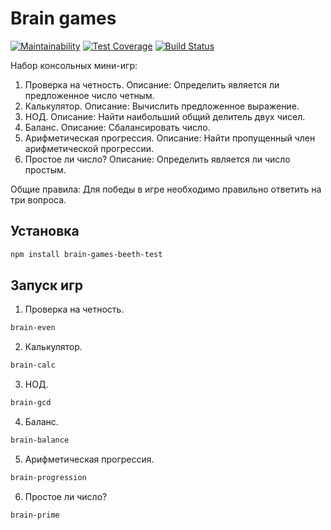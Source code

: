 # Brain games

[![Maintainability](https://api.codeclimate.com/v1/badges/5849cd91dd160cbf72f0/maintainability)](https://codeclimate.com/github/beethlw/project-lvl1-s292/maintainability)
[![Test Coverage](https://api.codeclimate.com/v1/badges/5849cd91dd160cbf72f0/test_coverage)](https://codeclimate.com/github/beethlw/project-lvl1-s292/test_coverage)
[![Build Status](https://travis-ci.org/beethlw/project-lvl1-s292.svg?branch=master)](https://travis-ci.org/beethlw/project-lvl1-s292)

Набор консольных мини-игр:
1. Проверка на четность.
Описание: Определить является ли предложенное число четным.
2. Калькулятор.
Описание: Вычислить предложенное выражение.
3. НОД.
Описание: Найти наибольший общий делитель двух чисел.
4. Баланс.
Описание: Сбалансировать число.
5. Арифметическая прогрессия.
Описание: Найти пропущенный член арифметической прогрессии.
6. Простое ли число?
Описание: Определить является ли число простым.

Общие правила:
Для победы в игре необходимо правильно ответить на три вопроса.

## Установка

```sh
npm install brain-games-beeth-test
```
## Запуск игр

1. Проверка на четность.
```sh
brain-even
```
2. Калькулятор.
```sh
brain-calc
```
3. НОД.
```sh
brain-gcd
```
4. Баланс.
```sh
brain-balance
```
5. Арифметическая прогрессия.
```sh
brain-progression
```
6. Простое ли число?
```sh
brain-prime
```
